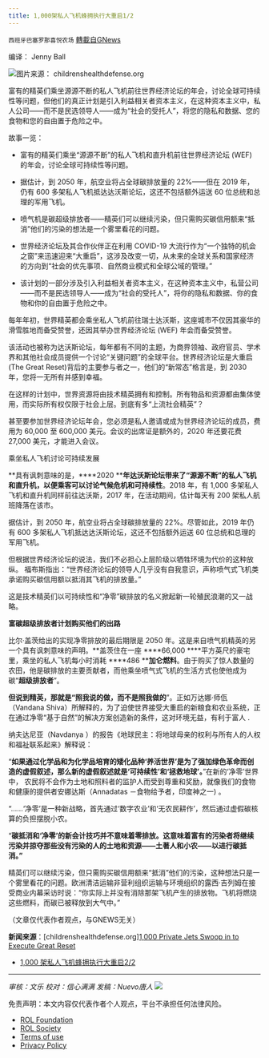 ```yaml
---
title: 1,000架私人飞机蜂拥执行大重启1/2
---
```

`西班牙巴塞罗那喜悦农场` [轉載自GNews](https://gnews.org/zh-hans/1627901/)

编译： Jenny Ball

![](https://assets.gnews.org/wp-content/uploads/2021/10/image-560.png)图片来源： childrenshealthdefense.org

富有的精英们乘坐源源不断的私人飞机前往世界经济论坛的年会，讨论全球可持续性等问题，但他们的真正计划是引入利益相关者资本主义，在这种资本主义中，私人公司——而不是民选领导人——成为“社会的受托人”，将您的隐私和数据、您的食物和您的自由置于危险之中。

故事一览：

- 富有的精英们乘坐“源源不断”的私人飞机和直升机前往世界经济论坛 (WEF) 的年会，讨论全球可持续性等问题。
- 据估计，到 2050 年，航空业将占全球碳排放量的 22%——但在 2019 年，仍有 600 多架私人飞机抵达达沃斯论坛，这还不包括额外运送 60 位总统和总理的军用飞机。
- 喷气机是碳超级排放者——精英们可以继续污染，但只需购买碳信用额来“抵消”他们的污染的想法是一个雾里看花的问题。


- 世界经济论坛及其合作伙伴正在利用 COVID-19 大流行作为“一个独特的机会之窗”来迅速迎来“大重启”，这涉及改变一切，从未来的全球关系和国家经济的方向到“社会的优先事项、自然商业模式和全球公域的管理。”
- 该计划的一部分涉及引入利益相关者资本主义，在这种资本主义中，私营公司——而不是民选领导人——成为“社会的受托人”，将你的隐私和数据、你的食物和你的自由置于危险之中。


每年年初，世界精英都会乘坐私人飞机前往瑞士达沃斯，这座城市不仅因其豪华的滑雪胜地而备受赞誉，还因其举办世界经济论坛 (WEF) 年会而备受赞誉。

该活动也被称为达沃斯论坛，每年都有不同的主题，为商界领袖、政府官员、学术界和其他社会成员提供一个讨论“关键问题”的全球平台。世界经济论坛是大重启(The Great Reset)背后的主要参与者之一，他们的“新常态”格言是，到 2030 年，您将一无所有并感到幸福。

在这样的计划中，世界资源将由技术精英拥有和控制。所有物品和资源都由集体使用，而实际所有权仅限于社会上层。到底有多“上流社会精英”？

甚至要参加世界经济论坛年会，您必须是私人邀请或成为世界经济论坛的成员，费用为 60,000 至 600,000 美元。会议的出席证是额外的，2020 年还要花费 27,000 美元，才能进入会议。

乘坐私人飞机讨论可持续发展

**具有讽刺意味的是，****2020 ****年达沃斯论坛带来了“源源不断”的私人飞机和直升机，以便乘客可以讨论气候危机和可持续性**。2018 年，有 1,000 多架私人飞机和直升机同样前往达沃斯，2017 年，在活动期间，估计每天有 200 架私人航班降落在该市。

据估计，到 2050 年，航空业将占全球碳排放量的 22%。尽管如此，2019 年仍有 600 多架私人飞机抵达达沃斯论坛，这还不包括额外运送 60 位总统和总理的军用飞机。

但根据世界经济论坛的说法，我们不必担心上层阶级以牺牲环境为代价的这种放纵。 福布斯指出：“世界经济论坛的领导人几乎没有自我意识，声称喷气式飞机类承诺购买碳信用额以抵消其飞机的排放量。”

这是技术精英们以可持续性和“净零”碳排放的名义掀起新一轮殖民浪潮的又一战略。

**富碳超级排放者计划购买他们的出路**

比尔·盖茨给出的实现净零排放的最后期限是 2050 年。这是来自喷气机精英的另一个具有讽刺意味的声明。**盖茨住在一座 ****66,000 ****平方英尺的豪宅里，乘坐的私人飞机每小时消耗 ****486 ****加仑燃料**。由于购买了惊人数量的农田，他是碳排放的主要贡献者，而他乘坐喷气式飞机的生活方式也使他成为碳“**超级排放者**”。

**但说到精英，那就是“照我说的做，而不是照我做的**”。正如万达娜·师佤（Vandana Shiva）所解释的，为了迫使世界接受大重启的新粮食和农业系统，正在通过净零“基于自然”的解决方案创造新的条件，这对环境无益，有利于富人 .

纳夫达尼亚（Navdanya ）的报告《地球民主：将地球母亲的权利与所有人的人权和福祉联系起来》解释说：

“**如果通过化学品和为化学品培育的矮化品种‘养活世界’是为了强加绿色革命而创造的虚假叙述，那么新的虚假叙述就是‘可持续性’和‘拯救地球’。**”在新的‘净零’世界中， 农民将不会作为土地和照料者的监护人而受到尊重和奖励，就像我们的食物和健康的提供者安娜达斯（Annadatas －食物给予者，印度神之一) 。

“……‘净零’是一种新战略，首先通过‘数字农业’和‘无农民耕作’，然后通过虚假碳核算的负担摆脱小农。

“**碳抵消和‘净零’的新会计技巧并不意味着零排放。这意味着富有的污染者将继续污染并掠夺那些没有污染的人的土地和资源——土著人和小农——以进行碳抵消。”**

精英们可以继续污染，但只需购买碳信用额来“抵消”他们的污染，这种想法只是一个雾里看花的问题。欧洲清洁运输非营利组织运输与环境组织的露西·吉列姆在接受商业内幕采访时说：“你实际上并没有消除那架飞机产生的排放物。飞机将燃烧这些燃料，而碳已被释放到大气中。”

（文章仅代表作者观点，与GNEWS无关）

**新闻来源**：[childrenshealthdefense.org][1,000 Private Jets Swoop in to Execute Great Reset](https://childrenshealthdefense.org/defender/wef-davos-forum-stakeholder-capitalism-carbon-emissions-private-jets/)

- [1,000 架私人飞机蜂拥执行大重启2/2](https://gnews.org/zh-hans/1627936/)


* * *

*审核：文乐
校对：信心满满
发稿：Nuevo唐人*
![](https://assets.gnews.org/wp-content/uploads/2021/10/GNEWS_CH.-1-3-2.jpeg)
 

免责声明：本文内容仅代表作者个人观点，平台不承担任何法律风险。

- [ROL Foundation](https://rolfoundation.org/)
- [ROL Society](https://rolsociety.org/)
- [Terms of use](https://gnews.org/terms-of-use-3/)
- [Privacy Policy](https://gnews.org/privacy-policy/)
